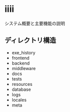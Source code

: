 # iiii

システム概要と主要機能の説明

## ディレクトリ構造

- exe_history
- frontend
- backend
- middleware
- docs
- tests
- resources
- database
- logs
- locales
- meta